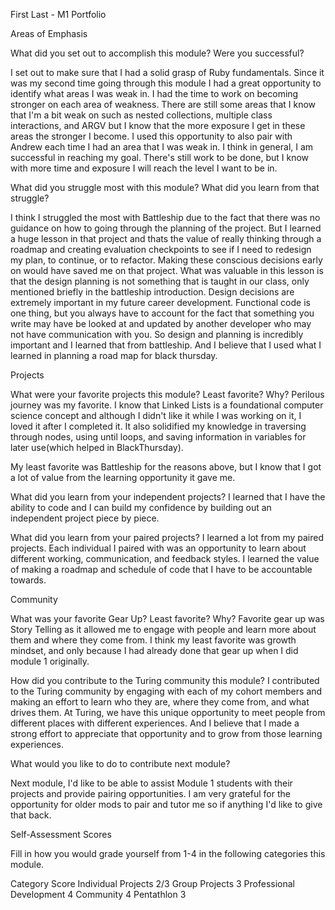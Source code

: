 First Last - M1 Portfolio

Areas of Emphasis

What did you set out to accomplish this module? Were you successful?

I set out to make sure that I had a solid grasp of Ruby fundamentals. Since it was my second time going through this module I had a great opportunity to identify what areas I was weak in. I had the time to work on becoming stronger on each area of weakness. There are still some areas that I know that I'm a bit weak on such as nested collections, multiple class interactions, and ARGV but I know that the more exposure I get in these areas the stronger I become. I used this opportunity to also pair with Andrew each time I had an area that I was weak in. I think in general, I am successful in reaching my goal. There's still work to be done, but I know with more time and exposure I will reach the level I want to be in.

What did you struggle most with this module? What did you learn from that struggle?

I think I struggled the most with Battleship due to the fact that there was no guidance on how to going through the planning of the project. But I learned a huge lesson in that project and thats the value of really thinking through a roadmap and creating evaluation checkpoints to see if I need to redesign my plan, to continue, or to refactor. Making these conscious decisions early on would have saved me on that project. What was valuable in this lesson is that the design planning is not something that is taught in our class, only mentioned briefly in the battleship introduction. Design decisions are extremely important in my future career development. Functional code is one thing, but you always have to account for the fact that something you write may have be looked at and updated by another developer who may not have communication with you. So design and planning is incredibly important and I learned that from battleship. And I believe that I used what I learned in planning a road map for black thursday.

Projects

What were your favorite projects this module? Least favorite? Why?
Perilous journey was my favorite. I know that Linked Lists is a foundational computer science concept and although I didn't like it while I was working on it, I loved it after I completed it. It also solidified my knowledge in traversing through nodes, using until loops, and saving information in variables for later use(which helped in BlackThursday).

My least favorite was Battleship for the reasons above, but I know that I got a lot of value from the learning opportunity it gave me.

What did you learn from your independent projects?
I learned that I have the ability to code and I can build my confidence by building out an independent project piece by piece.


What did you learn from your paired projects?
I learned a lot from my paired projects. Each individual I paired with was an opportunity to learn about different working, communication, and feedback styles. I learned the value of making a roadmap and schedule of code that I have to be accountable towards.


Community

What was your favorite Gear Up? Least favorite? Why?
Favorite gear up was Story Telling as it allowed me to engage with people and learn more about them and where they come from. I think my least favorite was growth mindset, and only because I had already done that gear up when I did module 1 originally.

How did you contribute to the Turing community this module?
I contributed to the Turing community by engaging with each of my cohort members and making an effort to learn who they are, where they come from, and what drives them. At Turing, we have this unique opportunity to meet people from different places with different experiences. And I believe that I made a strong effort to appreciate that opportunity and to grow from those learning experiences.


What would you like to do to contribute next module?

Next module, I'd like to be able to assist Module 1 students with their projects and provide pairing opportunities. I am very grateful for the opportunity for older mods to pair and tutor me so if anything I'd like to give that back.

Self-Assessment Scores

Fill in how you would grade yourself from 1-4 in the following categories this module.

Category	Score
Individual Projects	2/3
Group Projects	3
Professional Development	4
Community	4
Pentathlon	3
